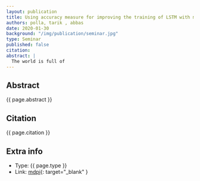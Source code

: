 ```yaml
---
layout: publication
title: Using accuracy measure for improving the training of LSTM with metaheuristic algorithms
authors: polla, tarik , abbas
date: 2020-01-30
background: "/img/publication/seminar.jpg"
type: Seminar
published: false
citation:
abstract: |
  The world is full of
---
```


## Abstract

{{ page.abstract }}

## Citation

{{ page.citation }}

## Extra info

- Type: {{ page.type }}
- Link: [mdpi](https://www.mdpi.com/2227-7390/8/12/2171/pdf){: target="\_blank" }
